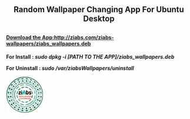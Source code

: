 <h2 style="text-align: center;">Random Wallpaper Changing App For Ubuntu Desktop<h2>

<a href="http://ziabs.com/ziabs-wallpapers/ziabs_wallpapers.deb"><h4>Download the App:http://ziabs.com/ziabs-wallpapers/ziabs_wallpapers.deb<h4></a>
<p>For Install : <i>sudo dpkg -i [PATH TO THE APP]/ziabs_wallpapers.deb</i></p>
<p>For Uninstall : <i>sudo /var/ziabsWallpapers/uninstall</i><p>
  
  <img src="https://raw.githubusercontent.com/ziabs/ziabs_ubuntu_wallpaper_changer/master/var/ziabsWallpapers/icons/rzwfwh.png" alt="ziAbs Ubuntu Desktop Wallpaper changer" style="align:middle;" width="100" height="100"></img>
